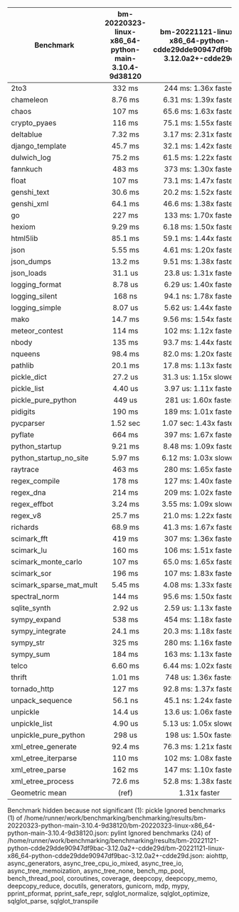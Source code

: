 | Benchmark               | bm-20220323-linux-x86_64-python-main-3.10.4-9d38120 | bm-20221121-linux-x86_64-python-cdde29dde90947df9bac-3.12.0a2+-cdde29d |
|-------------------------|:---------------------------------------------------:|:----------------------------------------------------------------------:|
| 2to3                    | 332 ms                                              | 244 ms: 1.36x faster                                                   |
| chameleon               | 8.76 ms                                             | 6.31 ms: 1.39x faster                                                  |
| chaos                   | 107 ms                                              | 65.6 ms: 1.63x faster                                                  |
| crypto_pyaes            | 116 ms                                              | 75.1 ms: 1.55x faster                                                  |
| deltablue               | 7.32 ms                                             | 3.17 ms: 2.31x faster                                                  |
| django_template         | 45.7 ms                                             | 32.1 ms: 1.42x faster                                                  |
| dulwich_log             | 75.2 ms                                             | 61.5 ms: 1.22x faster                                                  |
| fannkuch                | 483 ms                                              | 373 ms: 1.30x faster                                                   |
| float                   | 107 ms                                              | 73.1 ms: 1.47x faster                                                  |
| genshi_text             | 30.6 ms                                             | 20.2 ms: 1.52x faster                                                  |
| genshi_xml              | 64.1 ms                                             | 46.6 ms: 1.38x faster                                                  |
| go                      | 227 ms                                              | 133 ms: 1.70x faster                                                   |
| hexiom                  | 9.29 ms                                             | 6.18 ms: 1.50x faster                                                  |
| html5lib                | 85.1 ms                                             | 59.1 ms: 1.44x faster                                                  |
| json                    | 5.55 ms                                             | 4.61 ms: 1.20x faster                                                  |
| json_dumps              | 13.2 ms                                             | 9.51 ms: 1.38x faster                                                  |
| json_loads              | 31.1 us                                             | 23.8 us: 1.31x faster                                                  |
| logging_format          | 8.78 us                                             | 6.29 us: 1.40x faster                                                  |
| logging_silent          | 168 ns                                              | 94.1 ns: 1.78x faster                                                  |
| logging_simple          | 8.07 us                                             | 5.62 us: 1.44x faster                                                  |
| mako                    | 14.7 ms                                             | 9.56 ms: 1.54x faster                                                  |
| meteor_contest          | 114 ms                                              | 102 ms: 1.12x faster                                                   |
| nbody                   | 135 ms                                              | 93.7 ms: 1.44x faster                                                  |
| nqueens                 | 98.4 ms                                             | 82.0 ms: 1.20x faster                                                  |
| pathlib                 | 20.1 ms                                             | 17.8 ms: 1.13x faster                                                  |
| pickle_dict             | 27.2 us                                             | 31.3 us: 1.15x slower                                                  |
| pickle_list             | 4.40 us                                             | 3.97 us: 1.11x faster                                                  |
| pickle_pure_python      | 449 us                                              | 281 us: 1.60x faster                                                   |
| pidigits                | 190 ms                                              | 189 ms: 1.01x faster                                                   |
| pycparser               | 1.52 sec                                            | 1.07 sec: 1.43x faster                                                 |
| pyflate                 | 664 ms                                              | 397 ms: 1.67x faster                                                   |
| python_startup          | 9.21 ms                                             | 8.48 ms: 1.09x faster                                                  |
| python_startup_no_site  | 5.97 ms                                             | 6.12 ms: 1.03x slower                                                  |
| raytrace                | 463 ms                                              | 280 ms: 1.65x faster                                                   |
| regex_compile           | 178 ms                                              | 127 ms: 1.40x faster                                                   |
| regex_dna               | 214 ms                                              | 209 ms: 1.02x faster                                                   |
| regex_effbot            | 3.24 ms                                             | 3.55 ms: 1.09x slower                                                  |
| regex_v8                | 25.7 ms                                             | 21.0 ms: 1.22x faster                                                  |
| richards                | 68.9 ms                                             | 41.3 ms: 1.67x faster                                                  |
| scimark_fft             | 419 ms                                              | 307 ms: 1.36x faster                                                   |
| scimark_lu              | 160 ms                                              | 106 ms: 1.51x faster                                                   |
| scimark_monte_carlo     | 107 ms                                              | 65.0 ms: 1.65x faster                                                  |
| scimark_sor             | 196 ms                                              | 107 ms: 1.83x faster                                                   |
| scimark_sparse_mat_mult | 5.45 ms                                             | 4.08 ms: 1.33x faster                                                  |
| spectral_norm           | 144 ms                                              | 95.6 ms: 1.50x faster                                                  |
| sqlite_synth            | 2.92 us                                             | 2.59 us: 1.13x faster                                                  |
| sympy_expand            | 538 ms                                              | 454 ms: 1.18x faster                                                   |
| sympy_integrate         | 24.1 ms                                             | 20.3 ms: 1.18x faster                                                  |
| sympy_str               | 325 ms                                              | 280 ms: 1.16x faster                                                   |
| sympy_sum               | 184 ms                                              | 163 ms: 1.13x faster                                                   |
| telco                   | 6.60 ms                                             | 6.44 ms: 1.02x faster                                                  |
| thrift                  | 1.01 ms                                             | 748 us: 1.36x faster                                                   |
| tornado_http            | 127 ms                                              | 92.8 ms: 1.37x faster                                                  |
| unpack_sequence         | 56.1 ns                                             | 45.1 ns: 1.24x faster                                                  |
| unpickle                | 14.4 us                                             | 13.6 us: 1.06x faster                                                  |
| unpickle_list           | 4.90 us                                             | 5.13 us: 1.05x slower                                                  |
| unpickle_pure_python    | 298 us                                              | 198 us: 1.50x faster                                                   |
| xml_etree_generate      | 92.4 ms                                             | 76.3 ms: 1.21x faster                                                  |
| xml_etree_iterparse     | 110 ms                                              | 102 ms: 1.08x faster                                                   |
| xml_etree_parse         | 162 ms                                              | 147 ms: 1.10x faster                                                   |
| xml_etree_process       | 72.6 ms                                             | 52.8 ms: 1.38x faster                                                  |
| Geometric mean          | (ref)                                               | 1.31x faster                                                           |

Benchmark hidden because not significant (1): pickle
Ignored benchmarks (1) of /home/runner/work/benchmarking/benchmarking/results/bm-20220323-python-main-3.10.4-9d38120/bm-20220323-linux-x86_64-python-main-3.10.4-9d38120.json: pylint
Ignored benchmarks (24) of /home/runner/work/benchmarking/benchmarking/results/bm-20221121-python-cdde29dde90947df9bac-3.12.0a2+-cdde29d/bm-20221121-linux-x86_64-python-cdde29dde90947df9bac-3.12.0a2+-cdde29d.json: aiohttp, async_generators, async_tree_cpu_io_mixed, async_tree_io, async_tree_memoization, async_tree_none, bench_mp_pool, bench_thread_pool, coroutines, coverage, deepcopy, deepcopy_memo, deepcopy_reduce, docutils, generators, gunicorn, mdp, mypy, pprint_pformat, pprint_safe_repr, sqlglot_normalize, sqlglot_optimize, sqlglot_parse, sqlglot_transpile
